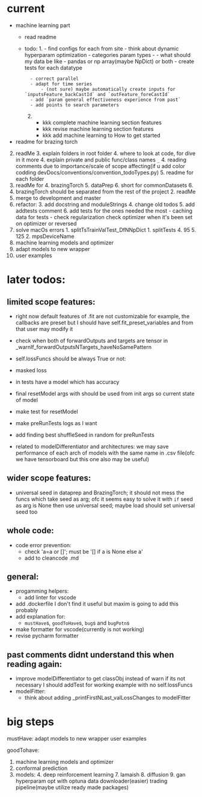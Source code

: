 # current

- machine learning part
    - read readme
    - todo:
        1.
            - find configs for each from site
                - think about dynamic hyperparam optimization
                    - categories param types
                        -
            - what should my data be like
                - pandas or np array(maybe NpDict) or both
            - create tests for each datatype
            
            - correct parallel
            - adapt for time series
                - (not sure) maybe automatically create inputs for `inputsFeature_backCastId` and `outFeature_foreCastId`
            - add `param general effectiveness experience from past`
            - add points to search parameters
        2. 
            - kkk complete machine learning section features
            - kkk revise machine learning section features
            - kkk add machine learning to How to get started
- readme for brazing torch

2. readMe
   3. explain folders in root folder
       4. where to look at code, for dive in it more
   4. explain private and public func/class names `_`
   4. reading comments due to importance/scale of scope affecting(if u add color codding devDocs/conventions/convention_todoTypes.py)
   5. readme for each folder
3. readMe for
    4. brazingTorch
   5. dataPrep
       6. short for commonDatasets
   6. 
6. brazingTorch should be separated from the rest of the project
   2. readMe
6. merge to development and master
6. refactor:
   3. add docstring and moduleStrings
   4. change old todos
   5. add addtests comment
   6. add tests for the ones needed the most
       - caching data for tests
       - check regularization check optimizer when it's been set on optimizer or reversed
11. solve macOs errors
        1. splitTsTrainValTest_DfNNpDict
            1. splitTests
               4. 95
               5. 125
        2. mpsDeviceName
16. machine learning models and optimizer
17. adapt models to new wrapper
18. user examples


# later todos:
## limited scope features:
   - right now default features of .fit are not customizable
           for example, the callbacks are preset but I should have self.fit_preset_variables and from that user may modify it
   - check when both of forwardOutputs and targets are tensor in _warnIf_forwardOutputsNTargets_haveNoSamePattern
   - self.lossFuncs should be always True or not:
   - masked loss
   - in tests have a model which has accuracy 
   - final resetModel args with should be used from init args so current state of model
   - make test for resetModel
   - make preRunTests logs as I want
    
   - add finding best shuffleSeed in random for preRunTests
   - related to modelDifferentiator and architectures: we may save performance of each arch of models with the same name in .csv file(ofc we have tensorboard but this one also may be useful)
## wider scope features:
   - universal seed in dataprep and BrazingTorch; it should not mess the funcs which take seed as arg; ofc it seems easy to solve it with `if` seed as arg is None then use universal seed; maybe load should set universal seed too
## whole code:
   - code error prevention:
       - check 'a=a or []'; must be '[] if a is None else a'
       - add to cleancode .md
   
## general:
   - progamming helpers:
       - add linter for vscode
   - add .dockerfile I don't find it useful but maxim is going to add this probably
   - add explanation for:
      - `mustHave`s, `goodToHave`s, `bug`s and `bugPotn`s
   - make formatter for vscode(currently is not working)
   - revise pycharm formatter
## past comments didnt understand this when reading again:
   - improve modelDifferentiator to get classObj instead of warn
       if its not necessary I should addTest for working example with no self.lossFuncs
   - modelFitter:
       - think about adding _printFirstNLast_valLossChanges to modelFitter
  

# big steps
mustHave:
adapt models to new wrapper
user examples

goodTohave:
1. machine learning models and optimizer
2. conformal prediction
2. models:
       4. deep reinforcement learning
       7. lamaish
      8. diffusion
      9. gan
hyperparam opt with optuna
data downloader(easier)
trading pipeline(maybe utilize ready made packages)
